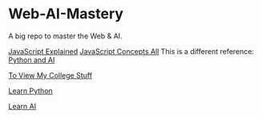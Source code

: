 # Web-AI-Mastery

A big repo to master the Web & AI.

[JavaScript Explained](/JS-For-Humans/README.md)
[JavaScript Concepts All](/javascript-brush-up-kit/README.md)
This is a different reference: [Python and AI](Python-And-AI-For-Humans/README.md)

[To View My College Stuff](./Python-And-AI-For-Humans/College-Wiki/README.md)

[Learn Python](./Python-And-AI-For-Humans/Python/README.md)

[Learn AI](./Python-And-AI-For-Humans/Artificial-Intelligence/README.md)